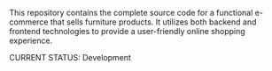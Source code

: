 This repository contains the complete source code for a functional e-commerce that sells furniture products. It utilizes both backend and frontend technologies to provide a user-friendly online shopping experience.

CURRENT STATUS: Development
